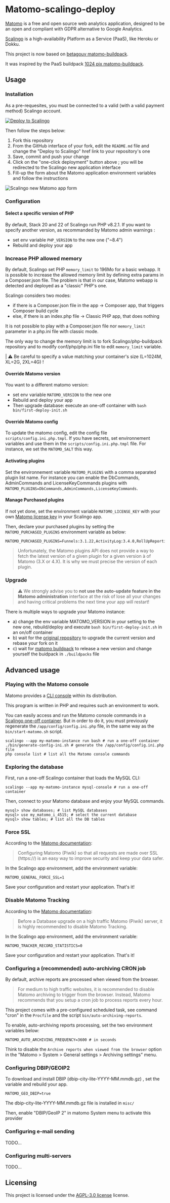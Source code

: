 # Matomo-scalingo-deploy

[Matomo](https://matomo.org) is a free and open source web analytics application, designed to be an open and compliant with GDPR alternative to Google Analytics.

[Scalingo](https://scalingo.com) is a high-availability Platform as a Service (PaaS), like Heroku or Dokku.

This project is now based on [betagouv matomo-buildpack](https://github.com/betagouv/matomo-buildpack).

It was inspired by the PaaS buildpack [1024 pix matomo-buildpack](https://github.com/1024pix/matomo-buildpack).

## Usage

### Installation

As a pre-requesites, you must be connected to a valid (with a valid payment method) Scalingo account.

[![Deploy to Scalingo](https://cdn.scalingo.com/deploy/button.svg)](https://my.scalingo.com/deploy?source=https://github.com/betagouv/matomo-scalingo-deploy)

Then follow the steps below:

1. Fork this repository
2. From the GitHub interface of your fork, edit the `README.md` file and change the "Deploy to Scalingo" href link to your repository's one
3. Save, commit and push your change
4. Click on the "one-click deployment" button above ; you will be redirected to the Scalingo new application interface
5. Fill-up the form about the Matomo application environment variables and follow the instructions

![Scalingo new Matomo app form](assets/scalingo_new_matomo_app_form.png)

### Configuration

#### Select a specific version of PHP

By default, Stack 20 and 22 of Scalingo run PHP v8.2.1. If you want to specify another version, as recommanded by Matomo admin warnings :
- set env variable `PHP_VERSION` to the new one ("~8.4")
- Rebuild and deploy your app

### Increase PHP allowed memory

By default, Scalingo set PHP `memory_limit` to 196Mo for a basic webapp. It is possible to increase the allowed memory limit by defining extra params in a Composer.json file. The problem is that in our case, Matomo webapp is detected and deployed as a "classic" PHP's one.

Scalingo considers two modes:
- if there is a Composer.json file in the app → Composer app, that triggers Composer build cycle
- else, if there is an index.php file → Classic PHP app, that does nothing

It is not possible to play with a Composer.json file nor `memory_limit` parameter in a php.ini file with classic mode.

The only way to change the memory limit is to fork Scalingo/php-buildpack repository and to modify conf/php/php.ini file to edit `memory_limit` variable.

| ⚠️ Be careful to specify a value matching your container's size (L=1024M, XL=2G, 2XL=4G) !

#### Override Matomo version
You want to a different matomo version:
- set env variable `MATOMO_VERSION` to the new one
- Rebuild and deploy your app
- Then upgrade database: execute an one-off container with `bash bin/first-deploy-init.sh`

#### Override Matomo config

To update the matomo config, edit the config file `scripts/config.ini.php.tmpl`.
If you have secrets, set environnement variables and use them in the `scripts/config.ini.php.tmpl` file. For instance, we set the `MATOMO_SALT` this way.

#### Activating plugins

Set the environnement variable `MATOMO_PLUGINS` with a comma separated plugin list name. For instance you can enable the DbCommands, AdminCommands and LicenseKeyCommands plugins with `MATOMO_PLUGINS=DbCommands,AdminCommands,LicenseKeyCommands`.

#### Manage Purchased plugins

If not yet done, set the environment variable `MATOMO_LICENSE_KEY` with your own [Matomo license key](https://fr.matomo.org/faq/how-to/how-do-i-get-a-license-key-for-the-maxmind-geolocation-database/) in your Scalingo app.

Then, declare your purchased plugins by setting the `MATOMO_PURCHASED_PLUGINS` environment variable as below:

```shell script
MATOMO_PURCHASED_PLUGINS=Funnels:3.1.22,ActivityLog:3.4.0,RollUpReporting:3.2.7
```

> Unfortunately, the Matomo plugins API does not provide a way to fetch the latest version of a given plugin for a given version à of Matomo (3.X or 4.X). It is why we must precise the version of each plugin.

### Upgrade

> ⚠️ We strongly advise you to **not use the auto-update feature in the Matomo administration** interface at the risk of lose all your changes and having critical problems the next time your app will restart! 

There is multiple ways to upgrade your Matomo instance:
- a) change the env variable MATOMO_VERSION in your setting to the new one, rebuild/deploy and execute `bash bin/first-deploy-init.sh` in an on/off container
- b) wait for the [original repository](https://my.scalingo.com/deploy?source=https://github.com/betagouv/matomo-scalingo-deploy) to upgrade the current version and rebase your fork on it
- c) wait for [matomo buildpack](https://github.com/betagouv/matomo-buildpack) to release a new version and change yourself the buidpack in `./buildpacks` file

## Advanced usage

### Playing with the Matomo console

Matomo provides a [CLI console](https://developer.matomo.org/guides/piwik-on-the-command-line) within its distribution.

This program is written in PHP and requires such an environment to work.

You can easily access and run the Matomo console commands in a [Scalingo one-off container](https://doc.scalingo.com/platform/app/tasks). But in order to do it, you must previously regenerate the `/app/config/config.ini.php` file, in the same way as the `bin/start-matomo.sh` script.

```shell script
scalingo --app my-matomo-instance run bash # run a one-off container
./bin/generate-config-ini.sh # generate the /app/config/config.ini.php file
php console list # list all the Matomo console commands
```

### Exploring the database

First, run a one-off Scalingo container that loads the MySQL CLI:

```shell script
scalingo --app my-matomo-instance mysql-console # run a one-off container
```

Then, connect to your Matomo database and enjoy your MySQL commands.

```shell script
mysql> show databases; # list MySQL databases
mysql> use my_matomo_i_4515; # select the current database
mysql> show tables; # list all the DB tables
```

### Force SSL

According to the [Matomo documentation](https://fr.matomo.org/faq/how-to/faq_91/):

> Configuring Matomo (Piwik) so that all requests are made over SSL (https://) is an easy way to improve security and keep your data safer.

In the Scalingo app environment, add the environment variable:

```
MATOMO_GENERAL_FORCE_SSL=1
```

Save your configuration and restart your application. That's it!

### Disable Matomo Tracking

According to the [Matomo documentation](https://matomo.org/faq/how-to/faq_111/):

> Before a Database upgrade on a high traffic Matomo (Piwik) server, it is highly recommended to disable Matomo Tracking.

In the Scalingo app environment, add the environment variable:

```
MATOMO_TRACKER_RECORD_STATISTICS=0
```

Save your configuration and restart your application. That's it!

### Configuring a (recommended) auto-archiving CRON job

By default, archive reports are processed when viewed from the browser.

> For medium to high traffic websites, it is recommended to disable Matomo archiving to trigger from the browser. Instead, Matomo recommends that you setup a cron job to process reports every hour.

This project comes with a pre-configured scheduled task, see command "cron" in the `Procfile` and the script `bin/auto-archiving-reports`.

To enable, auto-archiving reports processing, set the two environment variables below:

```shell script
MATOMO_AUTO_ARCHIVING_FREQUENCY=3600 # in seconds
```

Think to disable the `Archive reports when viewed from the browser` option in the "Matomo > System > General settings > Archiving settings" menu.

### Configuring DBIP/GEOIP2

To download and install DBIP (dbip-city-lite-YYYY-MM.mmdb.gz) , set the variable and rebuild your app.

```shell script
MATOMO_GEO_DBIP=true
```

The dbip-city-lite-YYYY-MM.mmdb.gz file is installed in `misc/`

Then, enable "DBIP/GeoIP 2" in matomo System menu to activate this provider

### Configuring e-mail sending

TODO…

### Configuring multi-servers

TODO…

## Licensing

This project is licensed under the [AGPL-3.0 license](https://choosealicense.com/licenses/agpl-3.0/) license.
